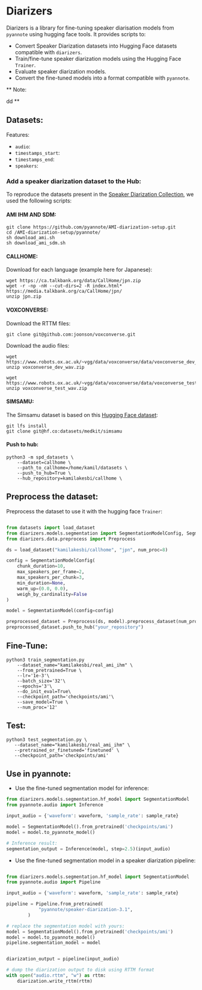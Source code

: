 # Diarizers

Diarizers is a library for fine-tuning speaker diarisation models from `pyannote` using hugging face tools.
It provides scripts to: 

- Convert Speaker Diarization datasets into Hugging Face datasets compatible with `diarizers`. 
- Train/fine-tune speaker diarization models using the Hugging Face `Trainer`. 
- Evaluate speaker diarization models. 
-  Convert the fine-tuned models into a format compatible with `pyannote`.  

** Note:

dd
**


## Datasets:

Features: 


- `audio`:
- `timestamps_start`:
- `timestamps_end`:
- `speakers`:


### Add a speaker diarization dataset to the Hub: 

To reproduce the datasets present in the [Speaker Diarization Collection](https://huggingface.co/collections/kamilakesbi/speaker-diarization-datasets-660d2b4fff9745457c89e164), we used the following scripts: 


#### AMI IHM AND SDM: 

```
git clone https://github.com/pyannote/AMI-diarization-setup.git
cd /AMI-diarization-setup/pyannote/
sh download_ami.sh
sh download_ami_sdm.sh
```

#### CALLHOME: 

Download for each language (example here for Japanese): 

```
wget https://ca.talkbank.org/data/CallHome/jpn.zip
wget -r -np -nH --cut-dirs=2 -R index.html* https://media.talkbank.org/ca/CallHome/jpn/
unzip jpn.zip
```

#### VOXCONVERSE: 

Download the RTTM files: 

```
git clone git@github.com:joonson/voxconverse.git
```

Download the audio files: 

```
wget https://www.robots.ox.ac.uk/~vgg/data/voxconverse/data/voxconverse_dev_wav.zip
unzip voxconverse_dev_wav.zip

wget https://www.robots.ox.ac.uk/~vgg/data/voxconverse/data/voxconverse_test_wav.zip
unzip voxconverse_test_wav.zip
```

#### SIMSAMU: 

The Simsamu dataset is based on this [Hugging Face dataset](https://huggingface.co/datasets/medkit/simsamu): 

```
git lfs install
git clone git@hf.co:datasets/medkit/simsamu
```


#### Push to hub: 

```
python3 -m spd_datasets \
    --dataset=callhome \
    --path_to_callhome=/home/kamil/datasets \
    --push_to_hub=True \
    --hub_repository=kamilakesbi/callhome \
```


## Preprocess the dataset:

Preprocess the dataset to use it with the hugging face `Trainer`: 

```python 

from datasets import load_dataset
from diarizers.models.segmentation import SegmentationModelConfig, SegmentationModel
from diarizers.data.preprocess import Preprocess

ds = load_dataset("kamilakesbi/callhome", "jpn", num_proc=8)

config = SegmentationModelConfig(
    chunk_duration=10, 
    max_speakers_per_frame=2, 
    max_speakers_per_chunk=3, 
    min_duration=None, 
    warm_up=(0.0, 0.0),
    weigh_by_cardinality=False
)

model = SegmentationModel(config=config)

preprocessed_dataset = Preprocess(ds, model).preprocess_dataset(num_proc=8)
preprocessed_dataset.push_to_hub("your_repository")
```


## Fine-Tune: 

```
python3 train_segmentation.py
    --dataset_name="kamilakesbi/real_ami_ihm" \
    --from_pretrained=True \
    --lr='1e-3'\
    --batch_size='32'\
    --epochs='3'\
    --do_init_eval=True\
    --checkpoint_path='checkpoints/ami'\
    --save_model=True \
    --num_proc='12'
```

## Test: 

```
python3 test_segmentation.py \
   --dataset_name="kamilakesbi/real_ami_ihm" \
   --pretrained_or_finetuned='finetuned' \
   --checkpoint_path='checkpoints/ami'
```


## Use in pyannote: 

- Use the fine-tuned segmentation model for inference: 

```python
from diarizers.models.segmentation.hf_model import SegmentationModel
from pyannote.audio import Inference

input_audio = {'waveform': waveform, 'sample_rate': sample_rate}

model = SegmentationModel().from_pretrained('checkpoints/ami')
model = model.to_pyannote_model()

# Inference result: 
segmentation_output = Inference(model, step=2.5)(input_audio)
```

- Use the fine-tuned segmentation model in a speaker diarization pipeline: 


```python

from diarizers.models.segmentation.hf_model import SegmentationModel
from pyannote.audio import Pipeline

input_audio = {'waveform': waveform, 'sample_rate': sample_rate}

pipeline = Pipeline.from_pretrained(
            "pyannote/speaker-diarization-3.1",
        )

# replace the segmentation model with yours: 
model = SegmentationModel().from_pretrained('checkpoints/ami')
model = model.to_pyannote_model()
pipeline.segmentation_model = model


diarization_output = pipeline(input_audio)

# dump the diarization output to disk using RTTM format
with open("audio.rttm", "w") as rttm:
    diarization.write_rttm(rttm)
```


